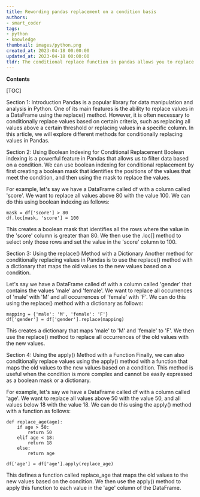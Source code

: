 ```yaml
---
title: Rewording pandas replacement on a condition basis
authors:
- smart_coder
tags:
- python
- knowledge
thumbnail: images/python.png
created_at: 2023-04-18 00:00:00
updated_at: 2023-04-18 00:00:00
tldr: The conditional replace function in pandas allows you to replace specific values in a DataFrame based on a condition.
---
```


**Contents**

[TOC]

Section 1: Introduction
Pandas is a popular library for data manipulation and analysis in Python. One of its main features is the ability to replace values in a DataFrame using the replace() method. However, it is often necessary to conditionally replace values based on certain criteria, such as replacing all values above a certain threshold or replacing values in a specific column. In this article, we will explore different methods for conditionally replacing values in Pandas.

Section 2: Using Boolean Indexing for Conditional Replacement
Boolean indexing is a powerful feature in Pandas that allows us to filter data based on a condition. We can use boolean indexing for conditional replacement by first creating a boolean mask that identifies the positions of the values that meet the condition, and then using the mask to replace the values.

For example, let's say we have a DataFrame called df with a column called 'score'. We want to replace all values above 80 with the value 100. We can do this using boolean indexing as follows:

```
mask = df['score'] > 80
df.loc[mask, 'score'] = 100
```

This creates a boolean mask that identifies all the rows where the value in the 'score' column is greater than 80. We then use the .loc[] method to select only those rows and set the value in the 'score' column to 100.

Section 3: Using the replace() Method with a Dictionary
Another method for conditionally replacing values in Pandas is to use the replace() method with a dictionary that maps the old values to the new values based on a condition.

Let's say we have a DataFrame called df with a column called 'gender' that contains the values 'male' and 'female'. We want to replace all occurrences of 'male' with 'M' and all occurrences of 'female' with 'F'. We can do this using the replace() method with a dictionary as follows:

```
mapping = {'male': 'M', 'female': 'F'}
df['gender'] = df['gender'].replace(mapping)
```

This creates a dictionary that maps 'male' to 'M' and 'female' to 'F'. We then use the replace() method to replace all occurrences of the old values with the new values.

Section 4: Using the apply() Method with a Function
Finally, we can also conditionally replace values using the apply() method with a function that maps the old values to the new values based on a condition. This method is useful when the condition is more complex and cannot be easily expressed as a boolean mask or a dictionary.

For example, let's say we have a DataFrame called df with a column called 'age'. We want to replace all values above 50 with the value 50, and all values below 18 with the value 18. We can do this using the apply() method with a function as follows:

```
def replace_age(age):
    if age > 50:
        return 50
    elif age < 18:
        return 18
    else:
        return age

df['age'] = df['age'].apply(replace_age)
```

This defines a function called replace_age that maps the old values to the new values based on the condition. We then use the apply() method to apply this function to each value in the 'age' column of the DataFrame.
